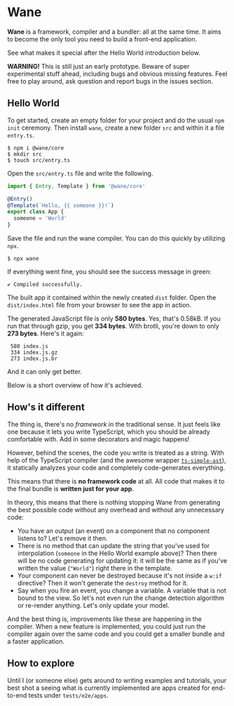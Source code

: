 # Wane

**Wane** is a framework, compiler and a bundler: all at the same time.
It aims to become the only tool you need to build a front-end application.

See what makes it special after the Hello World introduction below.

**WARNING!** This is still just an early prototype.
Beware of super experimental stuff ahead, including bugs and obvious missing features.
Feel free to play around, ask question and report bugs in the issues section.

## Hello World

To get started, create an empty folder for your project and do the usual `npm init` ceremony.
Then install `wane`, create a new folder `src` and within it a file `entry.ts`.

```
$ npm i @wane/core
$ mkdir src
$ touch src/entry.ts
```

Open the `src/entry.ts` file and write the following.

```typescript
import { Entry, Template } from '@wane/core'

@Entry()
@Template(`Hello, {{ someone }}!`)
export class App {
  someone = 'World'
}
```

Save the file and run the wane compiler.
You can do this quickly by utilizing `npx`.

```
$ npx wane
```

If everything went fine, you should see the success message in green:

```
✔ Compiled successfully.
```

The built app it contained within the newly created `dist` folder.
Open the `dist/index.html` file from your browser to see the app in action.

The generated JavaScript file is only **580 bytes**.
Yes, that's 0.58kB. 
If you run that through gzip, you get **334 bytes**.
With brotli, you're down to only **273 bytes**.
Here's it again: 

```text
 580 index.js
 334 index.js.gz
 273 index.js.br
``` 

And it can only get better.

Below is a short overview of how it's achieved.

## How's it different

The thing is, there's no _framework_ in the traditional sense.
It just feels like one because it lets you write TypeScript, which you should be already comfortable with.
Add in some decorators and magic happens!

However, behind the scenes, the code you write is treated as a string.
With help of the TypeScript compiler (and the awesome wrapper [`ts-simple-ast`](https://github.com/dsherret/ts-simple-ast)), it statically analyzes your code and completely code-generates everything.

This means that there is **no framework code** at all. 
All code that makes it to the final bundle is **written just for your app**.

In theory, this means that there is nothing stopping Wane from generating the best possible code without any overhead and without any unnecessary code:

- You have an output (an event) on a component that no component listens to? Let's remove it then.
- There is no method that can update the string that you've used for interpolation (`someone` in the Hello World example above)? Then there will be no code generating for updating it: it will be the same as if you've written the value (`"World"`) right there in the template.
- Your component can never be destroyed because it's not inside a `w:if` directive? Then it won't generate the `destroy` method for it.
- Say when you fire an event, you change a variable. A variable that is not bound to the view. So let's not even run the change detection algorithm or re-render anything. Let's only update your model. 

And the best thing is, improvements like these are happening in the compiler.
When a new feature is implemented, you could just run the compiler again over the same code and you could get a smaller bundle and a faster application.

## How to explore

Until I (or someone else) gets around to writing examples and tutorials, your best shot a seeing what is currently implemented are apps created for end-to-end tests under `tests/e2e/apps`.
